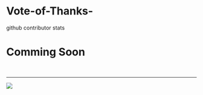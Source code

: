 # Vote-of-Thanks-
github contributor stats
# Comming Soon


<br>
<hr>


<img src="https://n-klgunljev-engineerscodes.vercel.app/?username=engineerscodes&repo=AndroidClub">
